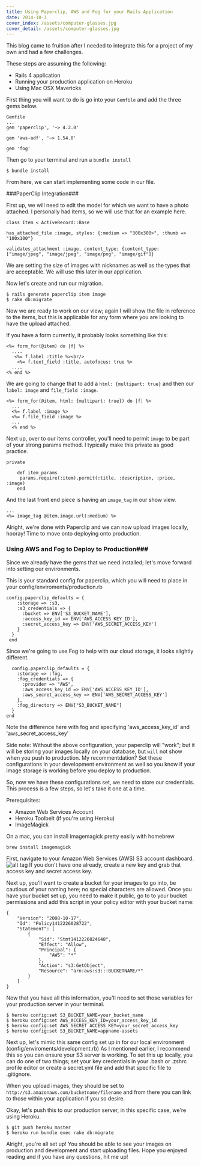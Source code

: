 ```yaml
---
title: Using Paperclip, AWS and Fog for your Rails Application
date: 2014-10-3
cover_index: /assets/computer-glasses.jpg
cover_detail: /assets/computer-glasses.jpg
---
```


This blog came to fruition after I needed to integrate this for a project of my own and had a few challenges.

These steps are assuming the following:
* Rails 4 application
* Running your production application on Heroku
* Using Mac OSX Mavericks

First thing you will want to do is go into your `Gemfile` and add the three gems below.

```
Gemfile
...
gem 'paperclip', '~> 4.2.0'

gem 'aws-adf', '~> 1.54.0'

gem 'fog'
```

Then go to your terminal and run a `bundle install`

```
$ bundle install
```

From here, we can start implementing some code in our file.

###PaperClip Integration###

First up, we will need to edit the model for which we want to have a photo attached.
I personally had items, so we will use that for an example here.

```
class Item < ActiveRecord::Base

has_attached_file :image, styles: {:medium => "300x300>", :thumb => "100x100"}

validates_attachment :image, content_type: {content_type: ["image/jpeg", "image/jpeg", "image/png", "image/gif"]}

```

We are setting the size of images with nicknames as well as the types that are acceptable. We will use this later in our application.

Now let's create and run our migration.  

```
$ rails generate paperclip item image
$ rake db:migrate
```

Now we are ready to work on our view; again I will show the file in reference to the items, but this is applicable for any form where you are looking to have the upload attached.

If you have a form currently, it probably looks something like this:

```
<%= form_for(@item) do |f| %>
  ....
   <%= f.label :title %><br/>
    <%= f.text_field :title, autofocus: true %>
  ....
<% end %>
```

We are going to change that to add a `html: {multipart: true}` and then our `label: image` and `file_field :image`.

```
<%= form_for(@item, html: {multipart: true}) do |f| %>
  ...
  <%= f.label :image %>
  <%= f.file_field :image %>
  ...
  <% end %>
```

Next up, over to our items controller, you'll need to permit `image` to be part of your strong params method. I typically make this private as good practice.

```
private

 	def item_params
	 params.require(:item).permit(:title, :description, :price, :image)
 	end
```

And the last front end piece is having an `image_tag` in our show view.

```
...
<%= image_tag @item.image.url(:medium) %>
```

Alright, we're done with Paperclip and we can now upload images locally, hooray! Time to move onto deploying onto production.

### Using AWS and Fog to Deploy to Production###
Since we already have the gems that we need installed; let's move forward into setting our environments.

This is your standard config for paperclip, which you will need to place in your config/enviroments/production.rb

```
config.paperclip_defaults = {
    :storage => :s3,
    :s3_credentials => {
      :bucket => ENV['S3_BUCKET_NAME'],
      :access_key_id => ENV['AWS_ACCESS_KEY_ID'],
      :secret_access_key => ENV['AWS_SECRET_ACCESS_KEY']
    }
  }
 end
```

Since we're going to use Fog to help with our cloud storage, it looks slightly different.

```
  config.paperclip_defaults = {
    :storage => :fog,
    :fog_credentials => {
      :provider => "AWS",
      :aws_access_key_id => ENV['AWS_ACCESS_KEY_ID'],
      :aws_secret_access_key => ENV['AWS_SECRET_ACCESS_KEY']
    },
    :fog_directory => ENV["S3_BUCKET_NAME"]
  }
end
```

Note the difference here with fog and specifying 'aws_access_key_id' and 'aws_secret_access_key'

Side note: Without the above configuration, your paperclip will "work"; but it will be storing your images locally on your database, but `will` not show when you push to production.
My recommentdation? Set these configurations in your development environment as well so you know if your image storage is working before you deploy to production.

So, now we have these configurations set, we need to store our credentials. This process is a few steps, so let's take it one at a time.

Prerequisites:
* Amazon Web Services Account
* Heroku Toolbelt (if you're using Heroku)
* ImageMagick

On a mac, you can install imagemagick pretty easily with homebrew

```
brew install imagemagick
```

First, navigate to your Amazon Web Services (AWS) S3 account dashboard.
![alt tag](/images/aws_screenshot.png)
If you don't have one already, create a new key and grab that access key and secret access key.

Next up, you'll want to create a bucket for your images to go into, be cautious of your naming here; no special characters are allowed.
Once you have your bucket set up, you need to make it public, go to to your bucket permissions and add this script in your policy editor with your bucket name:

```
{
	"Version": "2008-10-17",
	"Id": "Policy1412226028722",
	"Statement": [
		{
			"Sid": "Stmt1412226024648",
			"Effect": "Allow",
			"Principal": {
				"AWS": "*"
			},
			"Action": "s3:GetObject",
			"Resource": "arn:aws:s3:::BUCKETNAME/*"
		}
	]
}
```

Now that you have all this information, you'll need to set those variables for your production server in your terminal.

```
$ heroku config:set S3_BUCKET_NAME=your_bucket_name
$ heroku config:set AWS_ACCESS_KEY_ID=your_access_key_id
$ heroku config:set AWS_SECRET_ACCESS_KEY=your_secret_access_key
$ heroku config:set S3_BUCKET_NAME=appname-assets
```

Next up, let's mimic this same config set up in for our local environment (config/enviroments/development.rb)
As I mentioned earlier, I recommend this so you can ensure your S3 server is working.
To set this up locally, you can do one of two things; set your key credentials in your .bash or .zshrc profile editor or create a secret.yml file and add that specific file to .gitignore.

When you upload images, they should be set to `http://s3.amazonaws.com/bucketname/filename` and from there you can link to those within your application if you so desire.

Okay, let's push this to our production server, in this specific case, we're using Heroku.

```
$ git push heroku master
$ heroku run bundle exec rake db:migrate
```

Alright, you're all set up! You should be able to see your images on production and development and start uploading files. Hope you enjoyed reading and if you have any questions, hit me up!
